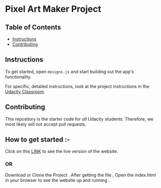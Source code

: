 # Pixel Art Maker Project

## Table of Contents

* [Instructions](#instructions)
* [Contributing](#contributing)

## Instructions

To get started, open `designs.js` and start building out the app's functionality.

For specific, detailed instructions, look at the project instructions in the [Udacity Classroom](https://classroom.udacity.com/me).

## Contributing

This repository is the starter code for _all_ Udacity students. Therefore, we most likely will not accept pull requests.

## How to get started :-
Click on this [LINK](https://ervaibhavkumar.github.io/Udacity-Pixel-Art-Maker/) to see the live version of the website.
### OR
Download or Clone the Project . After getting the file , Open the index.html in your browser to see the website up and running .
